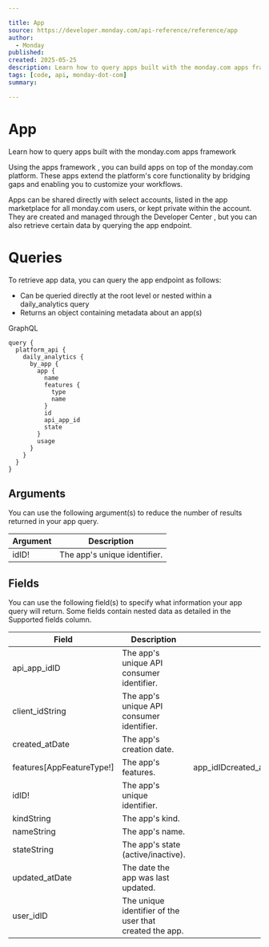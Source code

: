 ```yaml
---

title: App
source: https://developer.monday.com/api-reference/reference/app
author:
  - Monday
published:
created: 2025-05-25
description: Learn how to query apps built with the monday.com apps framework
tags: [code, api, monday-dot-com]
summary:

---
```


# App

Learn how to query apps built with the monday.com apps framework

Using the apps framework , you can build apps on top of the monday.com platform. These apps extend the platform's core functionality by bridging gaps and enabling you to customize your workflows.

Apps can be shared directly with select accounts, listed in the app marketplace for all monday.com users, or kept private within the account. They are created and managed through the Developer Center , but you can also retrieve certain data by querying the app endpoint.

# Queries

To retrieve app data, you can query the app endpoint as follows:

- Can be queried directly at the root level or nested within a daily_analytics query
- Returns an object containing metadata about an app(s)

GraphQL
```
query {
  platform_api {
    daily_analytics {
      by_app {
        app {
          name
          features {
            type
            name
          }
          id
          api_app_id
          state
        }
        usage
      }
    }
  }
}
```

## Arguments

You can use the following argument(s) to reduce the number of results returned in your app query.

Argument | Description
--- | ---
idID! | The app's unique identifier.

## Fields

You can use the following field(s) to specify what information your app query will return. Some fields contain nested data as detailed in the Supported fields column.

Field | Description | Supported fields
--- | --- | ---
api_app_idID | The app's unique API consumer identifier. | 
client_idString | The app's unique API consumer identifier. | 
created_atDate | The app's creation date. | 
features[AppFeatureType!] | The app's features. | app_idIDcreated_atDatedataJSONidID!nameStringtypeStringupdated_atDate
idID! | The app's unique identifier. | 
kindString | The app's kind. | 
nameString | The app's name. | 
stateString | The app's state (active/inactive). | 
updated_atDate | The date the app was last updated. | 
user_idID | The unique identifier of the user that created the app. |
